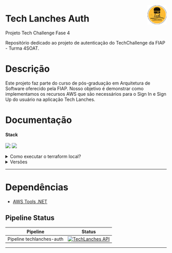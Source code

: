 <p dir="auto"><img src="https://github.com/g12-4soat/tech-lanches/blob/main/src/TechLanches/Adapter/Driver/TechLanches.Adapter.API/wwwroot/SwaggerUI/images/android-chrome-192x192.png" alt="TECHLANCHES" title="TECHLANCHES" align="right" height="60" style="max-width: 100%;"></p>

# Tech Lanches Auth
Projeto Tech Challenge Fase 4

Repositório dedicado ao projeto de autenticação do TechChallenge da FIAP - Turma 4SOAT.

# Descrição

Este projeto faz parte do curso de pós-graduação em Arquitetura de Software oferecido pela FIAP. Nosso objetivo é demonstrar como implementamos os recursos AWS que são necessários para o Sign In e Sign Up do usuário na aplicação Tech Lanches.

# Documentação

<h4 tabindex="-1" dir="auto" data-react-autofocus="true">Stack</h4>

<p>
  <a target="_blank" rel="noopener noreferrer nofollow" href="https://camo.githubusercontent.com/71ae40a5c68bd66e1cb3813f84a5b71dd3c270c8f2506143d33be1c23f0b0783/68747470733a2f2f696d672e736869656c64732e696f2f62616467652f2e4e45542d3531324244343f7374796c653d666f722d7468652d6261646765266c6f676f3d646f746e6574266c6f676f436f6c6f723d7768697465"><img src="https://camo.githubusercontent.com/71ae40a5c68bd66e1cb3813f84a5b71dd3c270c8f2506143d33be1c23f0b0783/68747470733a2f2f696d672e736869656c64732e696f2f62616467652f2e4e45542d3531324244343f7374796c653d666f722d7468652d6261646765266c6f676f3d646f746e6574266c6f676f436f6c6f723d7768697465" data-canonical-src="https://img.shields.io/badge/.NET-512BD4?style=for-the-badge&amp;logo=dotnet&amp;logoColor=white" style="max-width: 100%;"></a>
  <a target="_blank" rel="noopener noreferrer nofollow" href="https://camo.githubusercontent.com/ffd9b9f100120fd49ebdbe8064adec834a0927f7be93551d12804c85fb92a298/68747470733a2f2f696d672e736869656c64732e696f2f62616467652f432532332d3233393132303f7374796c653d666f722d7468652d6261646765266c6f676f3d637368617270266c6f676f436f6c6f723d7768697465"><img src="https://camo.githubusercontent.com/ffd9b9f100120fd49ebdbe8064adec834a0927f7be93551d12804c85fb92a298/68747470733a2f2f696d672e736869656c64732e696f2f62616467652f432532332d3233393132303f7374796c653d666f722d7468652d6261646765266c6f676f3d637368617270266c6f676f436f6c6f723d7768697465" data-canonical-src="https://img.shields.io/badge/CSHARP-6A5ACD.svg?style=for-the-badge&amp;logo=csharp&amp;logoColor=white" style="max-width: 100%;"></a>
</p>

<details>
  <summary>Como executar o terraform local?</summary>
  
## Executando o Projeto
O procedimento para executar o Terraform local é simples e leva poucos passos: 

1. Clone o repositório: _[https://github.com/g12-4soat/techlanches-auth](https://github.com/g12-4soat/techlanches-auth.git)_
 
1. Abra a pasta via linha de comando no diretório escolhido no **passo 1**. _Ex.: c:\> cd “c:/techlanches-auth”_

## Gerando zip das functions .NET
Da raiz do repositório, execute os seguintes comandos no terminal:

### Instalando Tools .NET AWS Lambda 
> c:\techlanches-auth> dotnet tool install -g Amazon.Lambda.Tools

### Gerando zip das functions .NET
> c:\techlanches-auth> dotnet lambda package --project-location  src/Serverless/LambdaAuth/ --output-package src/Serverless/auth_lambda.zip --configuration Release --framework net8.0


## Rodando Terraform

1. Clone o repositório: _[https://github.com/g12-4soat/techlanches-iac](https://github.com/g12-4soat/techlanches-iac.git)_
 
1. Da raiz do repositório, entre no diretório ./src/terraform-api-gateway (onde se encontram todos os scripts Terraform necessários para este projeto), e execute os seguintes comandos no terminal:

### Iniciando o Terraform 
> c:\techlanches-iac/src/terraform-api-gateway> terraform init

### Validando script Terraform
> c:\techlanches-iac/src/terraform-api-gateway> terraform validate

### Verificando plano de implantação do script 
> c:\techlanches-iac/src/terraform-api-gateway> terraform plan

### Aplicando plano de implantação do script 
> c:\techlanches-iac/src/terraform-api-gateway> terraform apply

## Postman 
Para importar as collections do postman, basta acessar os links a seguir:
- Collection: https://github.com/g12-4soat/techlanches-auth/blob/main/docs/fase3/LambdaTechLanches.postman_collection.json
- Local Environment: https://github.com/g12-4soat/techlanches-auth/blob/main/docs/fase3/TechLanchesGateway.postman_environment.json

> Quando uma nova instância do API Gateway é criada, uma nova URL é gerada, exigindo a atualização manual da URL na Enviroment do Postman.
  ---

</details>

<details>
  <summary>Versões</summary>

## Software
- C-Sharp - 10.0
- .NET - 8.0
</details>

---
# Dependências
- [AWS Tools .NET](https://aws.amazon.com/pt/sdk-for-net/)

## Pipeline Status
| Pipeline | Status |
| --- | --- | 
| Pipeline techlanches-auth | [![TechLanches API](https://github.com/g12-4soat/techlanches-auth/actions/workflows/pipeline.yml/badge.svg)](https://github.com/g12-4soat/techlanches-auth/actions/workflows/pipeline.yml)

---


